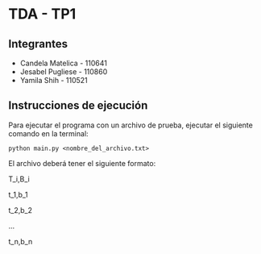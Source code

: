 # TDA - TP1

## Integrantes

* Candela Matelica - 110641
* Jesabel Pugliese - 110860
* Yamila Shih - 110521

## Instrucciones de ejecución
Para ejecutar el programa con un archivo de prueba, ejecutar el siguiente comando en la terminal:

```python main.py <nombre_del_archivo.txt>``` 

El archivo deberá tener el siguiente formato:

T_i,B_i

t_1,b_1

t_2,b_2

...

t_n,b_n
